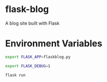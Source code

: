 # flask-blog
A blog site built with Flask

# Environment Variables
```bash
export FLASK_APP=flaskblog.py
```
```bash
export FLASK_DEBUG=1
```
```bash
flask run
```
```bash
  
```